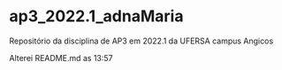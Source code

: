 # ap3_2022.1_adnaMaria
 Repositório da disciplina de AP3 em 2022.1 da UFERSA campus Angicos

Alterei README.md as 13:57












